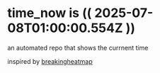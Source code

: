 # time_now is (( 2025-07-08T01:00:00.554Z ))

an automated repo that shows the currnent time

inspired by [breakingheatmap](https://github.com/breakingheatmap/breakingheatmap)